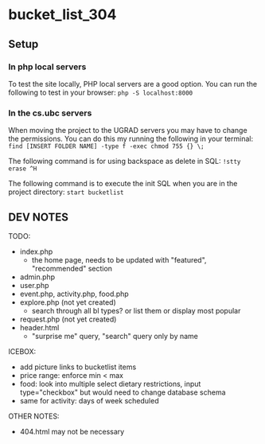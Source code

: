 # bucket_list_304

## Setup
### In php local servers
To test the site locally, PHP local servers are a good option.
You can run the following to test in your browser:
`php -S localhost:8000`

### In the cs.ubc servers

When moving the project to the UGRAD servers you may have to change the permissions. You can do this my running the following in your terminal:
`find [INSERT FOLDER NAME] -type f -exec chmod 755 {} \;`

The following command is for using backspace as delete in SQL:
`!stty erase ^H`

The following command is to execute the init SQL when you are in the project directory:
`start bucketlist`

## DEV NOTES
TODO:
- index.php
    - the home page, needs to be updated with "featured", "recommended" section
- admin.php
- user.php
- event.php, activity.php, food.php
- explore.php (not yet created)
    - search through all bl types? or list them or display most popular
- request.php (not yet created)
- header.html
    - "surprise me" query, "search" query only by name

ICEBOX:
- add picture links to bucketlist items
- price range: enforce min < max
- food: look into multiple select dietary restrictions, input type="checkbox" but would need to change database schema
- same for activity: days of week scheduled

    
OTHER NOTES: 
- 404.html may not be necessary